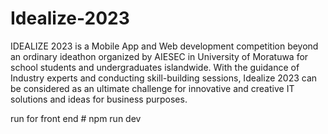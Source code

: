 # Idealize-2023

IDEALIZE 2023 is a Mobile App and Web development competition beyond an ordinary ideathon
organized by AIESEC in University of Moratuwa for school students and undergraduates
islandwide. With the guidance of Industry experts and conducting skill-building sessions, Idealize
2023 can be considered as an ultimate challenge for innovative and creative IT solutions and ideas
for business purposes.

run for front end # npm run dev
